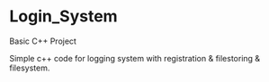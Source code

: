 # Login_System
Basic C++ Project

Simple c++ code for logging system with registration & filestoring & filesystem.
